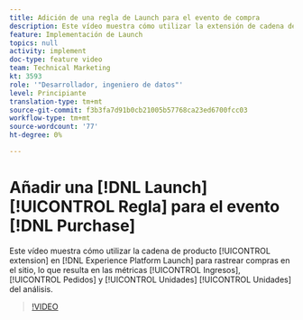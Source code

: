 ```yaml
---
title: Adición de una regla de Launch para el evento de compra
description: Este vídeo muestra cómo utilizar la extensión de cadena de producto en Launch para rastrear compras en el sitio, lo que da como resultado las métricas Ingresos, Pedidos y Unidades en el análisis.
feature: Implementación de Launch
topics: null
activity: implement
doc-type: feature video
team: Technical Marketing
kt: 3593
role: '"Desarrollador, ingeniero de datos"'
level: Principiante
translation-type: tm+mt
source-git-commit: f3b3fa7d91b0cb21005b57768ca23ed6700fcc03
workflow-type: tm+mt
source-wordcount: '77'
ht-degree: 0%

---
```



# Añadir una [!DNL Launch] [!UICONTROL Regla] para el evento [!DNL Purchase]

Este vídeo muestra cómo utilizar la cadena de producto [!UICONTROL extension] en [!DNL Experience Platform Launch] para rastrear compras en el sitio, lo que resulta en las métricas [!UICONTROL Ingresos], [!UICONTROL Pedidos] y [!UICONTROL Unidades] [!UICONTROL Unidades] del análisis.

>[!VIDEO](https://video.tv.adobe.com/v/28766/?quality=12)
